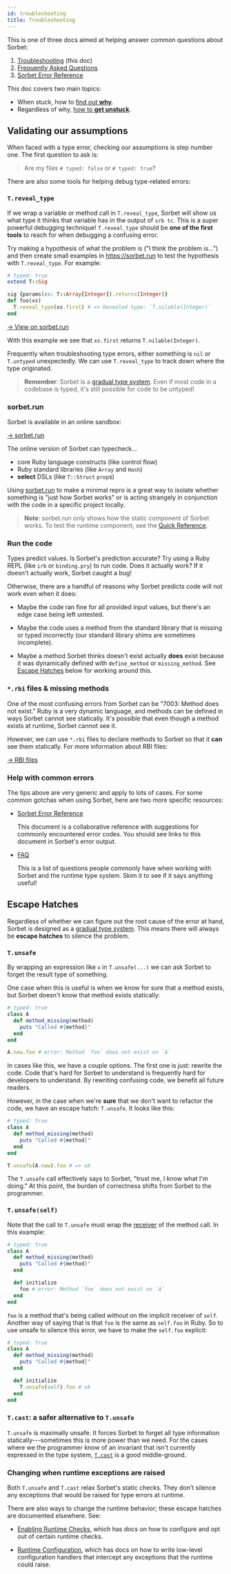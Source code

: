 ```yaml
---
id: troubleshooting
title: Troubleshooting
---
```


This is one of three docs aimed at helping answer common questions about Sorbet:

1.  [Troubleshooting](troubleshooting.md) (this doc)
1.  [Frequently Asked Questions](faq.md)
1.  [Sorbet Error Reference](error-reference.md)

This doc covers two main topics:

- When stuck, how to [find out **why**](#validating-our-assumptions).
- Regardless of why, [how to **get unstuck**](#escape-hatches).

## Validating our assumptions

When faced with a type error, checking our assumptions is step number one. The first question to ask is:

> Are my files `# typed: false` or `# typed: true`?

There are also some tools for helping debug type-related errors:

### `T.reveal_type`

If we wrap a variable or method call in `T.reveal_type`, Sorbet will show us what type it thinks that variable has in the output of `srb tc`. This is a super powerful debugging technique! `T.reveal_type` should be **one of the first tools** to reach for when debugging a confusing error.

Try making a hypothesis of what the problem is ("I think the problem is...") and then create small examples in <https://sorbet.run> to test the hypothesis with `T.reveal_type`. For example:

```ruby
# typed: true
extend T::Sig

sig {params(xs: T::Array[Integer]).returns(Integer)}
def foo(xs)
  T.reveal_type(xs.first) # => Revealed type: `T.nilable(Integer)`
end
```

<a href="https://sorbet.run/#%23%20typed%3A%20true%0Aextend%20T%3A%3ASig%0A%0Asig%20%7Bparams(xs%3A%20T%3A%3AArray%5BInteger%5D).returns(Integer)%7D%0Adef%20foo(xs)%0A%20%20T.reveal_type(xs.first)%20%23%20%3D%3E%20Revealed%20type%3A%20%60T.nilable(Integer)%60%0Aend">
  → View on sorbet.run
</a>

With this example we see that `xs.first` returns `T.nilable(Integer)`.

Frequently when troubleshooting type errors, either something is `nil` or `T.untyped` unexpectedly. We can use `T.reveal_type` to track down where the type originated.

> **Remember**: Sorbet is a [gradual type system](gradual.md). Even if most code in a codebase is typed, it's still possible for code to be untyped!

### sorbet.run

Sorbet is available in an online sandbox:

[→ sorbet.run](https://sorbet.run)

The online version of Sorbet can typecheck...

- core Ruby language constructs (like control flow)
- Ruby standard libraries (like `Array` and `Hash`)
- **select** DSLs (like `T::Struct` `prop`s)

Using [sorbet.run](https://sorbet.run) to make a minimal repro is a great way to isolate whether something is "just how Sorbet works" or is acting strangely in conjunction with the code in a specific project locally.

> **Note**: sorbet.run only shows how the static component of Sorbet works. To test the runtime component, see the [Quick Reference](quickref.md).

### Run the code

Types predict values. Is Sorbet's prediction accurate? Try using a Ruby REPL (like `irb` or `binding.pry`) to run code. Does it actually work? If it doesn't actually work, Sorbet caught a bug!

Otherwise, there are a handful of reasons why Sorbet predicts code will not work even when it does:

- Maybe the code ran fine for all provided input values, but there's an edge case being left untested.

- Maybe the code uses a method from the standard library that is missing or typed incorrectly (our standard library shims are sometimes incomplete).

- Maybe a method Sorbet thinks doesn't exist actually **does** exist because it was dynamically defined with `define_method` or `missing_method`. See [Escape Hatches](#escape-hatches) below for working around this.

### `*.rbi` files & missing methods

One of the most confusing errors from Sorbet can be "7003: Method does not exist." Ruby is a very dynamic language, and methods can be defined in ways Sorbet cannot see statically. It's possible that even though a method exists at runtime, Sorbet cannot see it.

However, we can use `*.rbi` files to declare methods to Sorbet so that it **can** see them statically. For more information about RBI files:

[→ RBI files](rbi.md)

### Help with common errors

The tips above are very generic and apply to lots of cases. For some common gotchas when using Sorbet, here are two more specific resources:

- [Sorbet Error Reference](error-reference.md)

  This document is a collaborative reference with suggestions for commonly encountered error codes. You should see links to this document in Sorbet's error output.

- [FAQ](faq.md)

  This is a list of questions people commonly have when working with Sorbet and the runtime type system. Skim it to see if it says anything useful!

## Escape Hatches

Regardless of whether we can figure out the root cause of the error at hand, Sorbet is designed as a [gradual type system](gradual.md). This means there will always be **escape hatches** to silence the problem.

### `T.unsafe`

By wrapping an expression like `x` in `T.unsafe(...)` we can ask Sorbet to forget the result type of something.

One case when this is useful is when we know for sure that a method exists, but Sorbet doesn't know that method exists statically:

```ruby
# typed: true
class A
  def method_missing(method)
    puts "Called #{method}"
  end
end

A.new.foo # error: Method `foo` does not exist on `A`
```

In cases like this, we have a couple options. The first one is just: rewrite the code. Code that's hard for Sorbet to understand is frequently hard for developers to understand. By rewriting confusing code, we benefit all future readers.

However, in the case when we're **sure** that we don't want to refactor the code, we have an escape hatch: `T.unsafe`. It looks like this:

```ruby
# typed: true
class A
  def method_missing(method)
    puts "Called #{method}"
  end
end

T.unsafe(A.new).foo # => ok
```

The `T.unsafe` call effectively says to Sorbet, "trust me, I know what I'm doing." At this point, the burden of correctness shifts from Sorbet to the programmer.

### `T.unsafe(self)`

Note that the call to `T.unsafe` must wrap the [receiver] of the method call. In this example:

[receiver]: https://stackoverflow.com/questions/916572/in-ruby-what-does-the-receiver-refer-to

```ruby
# typed: true
class A
  def method_missing(method)
    puts "Called #{method}"
  end

  def initialize
    foo # error: Method `foo` does not exist on `A`
  end
end
```

`foo` is a method that's being called without on the implicit receiver of `self`. Another way of saying that is that `foo` is the same as `self.foo` in Ruby. So to use unsafe to silence this error, we have to make the `self.foo` explicit:

```ruby
# typed: true
class A
  def method_missing(method)
    puts "Called #{method}"
  end

  def initialize
    T.unsafe(self).foo # ok
  end
end
```

### `T.cast`: a safer alternative to `T.unsafe`

`T.unsafe` is maximally unsafe. It forces Sorbet to forget all type information statically---sometimes this is more power than we need. For the cases where we the programmer know of an invariant that isn't currently expressed in the type system, [`T.cast`](type-assertions#tcast) is a good middle-ground.

### Changing when runtime exceptions are raised

Both `T.unsafe` and `T.cast` relax Sorbet's static checks. They don't silence any exceptions that would be raised for type errors at runtime.

There are also ways to change the runtime behavior; these escape hatches are documented elsewhere. See:

- [Enabling Runtime Checks](runtime.md), which has docs on how to configure and opt out of certain runtime checks.

- [Runtime Configuration](tconfiguration.md), which has docs on how to write low-level configuration handlers that intercept any exceptions that the runtime could raise.
